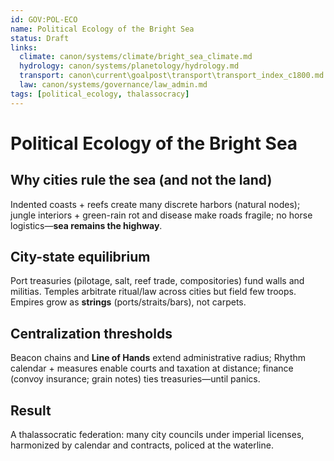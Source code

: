 ```yaml
---
id: GOV:POL-ECO
name: Political Ecology of the Bright Sea
status: Draft
links:
  climate: canon/systems/climate/bright_sea_climate.md
  hydrology: canon/systems/planetology/hydrology.md
  transport: canon\current\goalpost\transport\transport_index_c1800.md
  law: canon/systems/governance/law_admin.md
tags: [political_ecology, thalassocracy]
---
```


# Political Ecology of the Bright Sea

## Why cities rule the sea (and not the land)
Indented coasts + reefs create many discrete harbors (natural nodes); jungle interiors + green-rain rot and disease make roads fragile; no horse logistics—**sea remains the highway**.

## City-state equilibrium
Port treasuries (pilotage, salt, reef trade, compositories) fund walls and militias. Temples arbitrate ritual/law across cities but field few troops. Empires grow as **strings** (ports/straits/bars), not carpets.

## Centralization thresholds
Beacon chains and **Line of Hands** extend administrative radius; Rhythm calendar + measures enable courts and taxation at distance; finance (convoy insurance; grain notes) ties treasuries—until panics.

## Result
A thalassocratic federation: many city councils under imperial licenses, harmonized by calendar and contracts, policed at the waterline.
